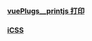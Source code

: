### [vuePlugs__printjs 打印](https://github.com/xyl66/vuePlugs_printjs/blob/master/README.md)

### [iCSS](https://github.com/chokcoco/iCSS)